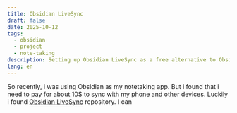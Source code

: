 ```yaml
---
title: Obsidian LiveSync
draft: false
date: 2025-10-12
tags:
  - obsidian
  - project
  - note-taking
description: Setting up Obsidian LiveSync as a free alternative to Obsidian Sync
lang: en
---
```


So recently, i was using Obsidian as my notetaking app. But i found that i need to pay for about 10$ to sync with my phone and other devices. Luckily i found [Obsidian LiveSync](https://github.com/vrtmrz/obsidian-livesync) repository. I can 
